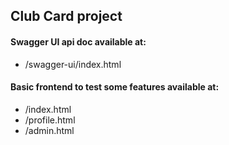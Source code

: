 ## Club Card project

#### Swagger UI api doc available at:
-  /swagger-ui/index.html
#### Basic frontend to test some features available at:
- /index.html
- /profile.html
- /admin.html
